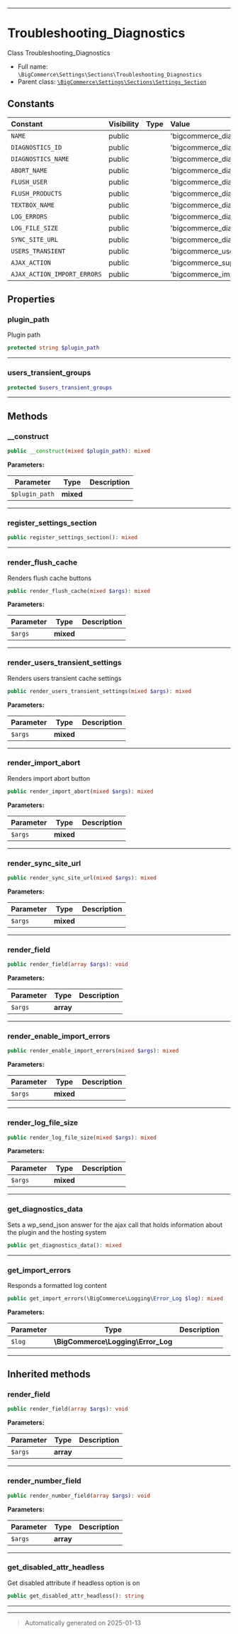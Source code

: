 ***

# Troubleshooting_Diagnostics

Class Troubleshooting_Diagnostics



* Full name: `\BigCommerce\Settings\Sections\Troubleshooting_Diagnostics`
* Parent class: [`\BigCommerce\Settings\Sections\Settings_Section`](./classes/BigCommerce/Settings/Sections/Settings_Section.md)


## Constants

| Constant | Visibility | Type | Value |
|:---------|:-----------|:-----|:------|
|`NAME`|public| |&#039;bigcommerce_diagnostics&#039;|
|`DIAGNOSTICS_ID`|public| |&#039;bigcommerce_diagnostics_id&#039;|
|`DIAGNOSTICS_NAME`|public| |&#039;bigcommerce_diagnostics_name&#039;|
|`ABORT_NAME`|public| |&#039;bigcommerce_diagnostics_import_abort&#039;|
|`FLUSH_USER`|public| |&#039;bigcommerce_diagnostics_cache_user&#039;|
|`FLUSH_PRODUCTS`|public| |&#039;bigcommerce_diagnostics_cache_products&#039;|
|`TEXTBOX_NAME`|public| |&#039;bigcommerce_diagnostics_output&#039;|
|`LOG_ERRORS`|public| |&#039;bigcommerce_diagnostics_log_import_errors&#039;|
|`LOG_FILE_SIZE`|public| |&#039;bigcommerce_diagnostics_log_file_size&#039;|
|`SYNC_SITE_URL`|public| |&#039;bigcommerce_diagnostics_sync_site_url&#039;|
|`USERS_TRANSIENT`|public| |&#039;bigcommerce_users_transient_interval&#039;|
|`AJAX_ACTION`|public| |&#039;bigcommerce_support_data&#039;|
|`AJAX_ACTION_IMPORT_ERRORS`|public| |&#039;bigcommerce_import_errors_log&#039;|

## Properties


### plugin_path

Plugin path

```php
protected string $plugin_path
```







***

### users_transient_groups



```php
protected $users_transient_groups
```







***

## Methods


### __construct



```php
public __construct(mixed $plugin_path): mixed
```








**Parameters:**

| Parameter | Type | Description |
|-----------|------|-------------|
| `$plugin_path` | **mixed** |  |





***

### register_settings_section



```php
public register_settings_section(): mixed
```












***

### render_flush_cache

Renders flush cache buttons

```php
public render_flush_cache(mixed $args): mixed
```








**Parameters:**

| Parameter | Type | Description |
|-----------|------|-------------|
| `$args` | **mixed** |  |





***

### render_users_transient_settings

Renders users transient cache settings

```php
public render_users_transient_settings(mixed $args): mixed
```








**Parameters:**

| Parameter | Type | Description |
|-----------|------|-------------|
| `$args` | **mixed** |  |





***

### render_import_abort

Renders import abort button

```php
public render_import_abort(mixed $args): mixed
```








**Parameters:**

| Parameter | Type | Description |
|-----------|------|-------------|
| `$args` | **mixed** |  |





***

### render_sync_site_url



```php
public render_sync_site_url(mixed $args): mixed
```








**Parameters:**

| Parameter | Type | Description |
|-----------|------|-------------|
| `$args` | **mixed** |  |





***

### render_field



```php
public render_field(array $args): void
```








**Parameters:**

| Parameter | Type | Description |
|-----------|------|-------------|
| `$args` | **array** |  |





***

### render_enable_import_errors



```php
public render_enable_import_errors(mixed $args): mixed
```








**Parameters:**

| Parameter | Type | Description |
|-----------|------|-------------|
| `$args` | **mixed** |  |





***

### render_log_file_size



```php
public render_log_file_size(mixed $args): mixed
```








**Parameters:**

| Parameter | Type | Description |
|-----------|------|-------------|
| `$args` | **mixed** |  |





***

### get_diagnostics_data

Sets a wp_send_json answer for the ajax call that holds
information about the plugin and the hosting system

```php
public get_diagnostics_data(): mixed
```












***

### get_import_errors

Responds a formatted log content

```php
public get_import_errors(\BigCommerce\Logging\Error_Log $log): mixed
```








**Parameters:**

| Parameter | Type | Description |
|-----------|------|-------------|
| `$log` | **\BigCommerce\Logging\Error_Log** |  |





***


## Inherited methods


### render_field



```php
public render_field(array $args): void
```








**Parameters:**

| Parameter | Type | Description |
|-----------|------|-------------|
| `$args` | **array** |  |





***

### render_number_field



```php
public render_number_field(array $args): void
```








**Parameters:**

| Parameter | Type | Description |
|-----------|------|-------------|
| `$args` | **array** |  |





***

### get_disabled_attr_headless

Get disabled attribute if headless option is on

```php
public get_disabled_attr_headless(): string
```












***


***
> Automatically generated on 2025-01-13
